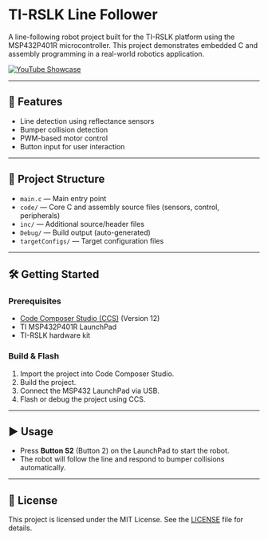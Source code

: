 # TI-RSLK Line Follower

A line-following robot project built for the TI-RSLK platform using the MSP432P401R microcontroller. This project demonstrates embedded C and assembly programming in a real-world robotics application.

[![YouTube Showcase](https://img.shields.io/badge/Watch-YouTube%20Demo-red?logo=youtube)](https://youtube.com/shorts/xv6LlqUDr_8)

---

## 🚀 Features

- Line detection using reflectance sensors  
- Bumper collision detection  
- PWM-based motor control  
- Button input for user interaction  

---

## 📁 Project Structure

- `main.c` — Main entry point  
- `code/` — Core C and assembly source files (sensors, control, peripherals)  
- `inc/` — Additional source/header files  
- `Debug/` — Build output (auto-generated)  
- `targetConfigs/` — Target configuration files  

---

## 🛠 Getting Started

### Prerequisites

- [Code Composer Studio (CCS)](https://www.ti.com/tool/CCSTUDIO) (Version 12)
- TI MSP432P401R LaunchPad
- TI-RSLK hardware kit

### Build & Flash

1. Import the project into Code Composer Studio.  
2. Build the project.  
3. Connect the MSP432 LaunchPad via USB.  
4. Flash or debug the project using CCS.

---

## ▶️ Usage

- Press **Button S2** (Button 2) on the LaunchPad to start the robot.  
- The robot will follow the line and respond to bumper collisions automatically.

---

## 📝 License

This project is licensed under the MIT License. See the [LICENSE](LICENSE) file for details.